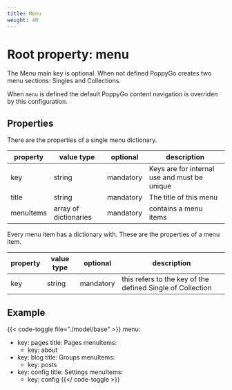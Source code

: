 ```yaml
---
title: Menu
weight: 40
---
```


# Root property: menu

The Menu main key is optional. When not defined PoppyGo creates two menu sections: Singles and Collections.

When ```menu``` is defined the default PoppyGo content navigation is overriden by this configuration.

## Properties

There are the properties of a single menu dictionary.

| property  | value type            | optional  | description                                  |
|-----------|-----------------------|-----------|----------------------------------------------|
| key       | string                | mandatory | Keys are for internal use and must be unique |
| title     | string                | mandatory | The title of this menu                       |
| menuItems | array of dictionaries | mandatory | contains a menu items                        |

Every menu item has a dictionary with. These are the properties of a menu item.

| property | value type | optional  | description                                                |
|----------|------------|-----------|------------------------------------------------------------|
| key      | string     | mandatory | this refers to the key of the defined Single of Collection |

## Example

{{< code-toggle file="./model/base" >}}
menu:
  - key: pages
    title: Pages
    menuItems:
      - key: about
  - key: blog
    title: Groups
    menuItems:
      - key: posts
  - key: config
    title: Settings
    menuItems:
      - key: config
{{</ code-toggle >}}

